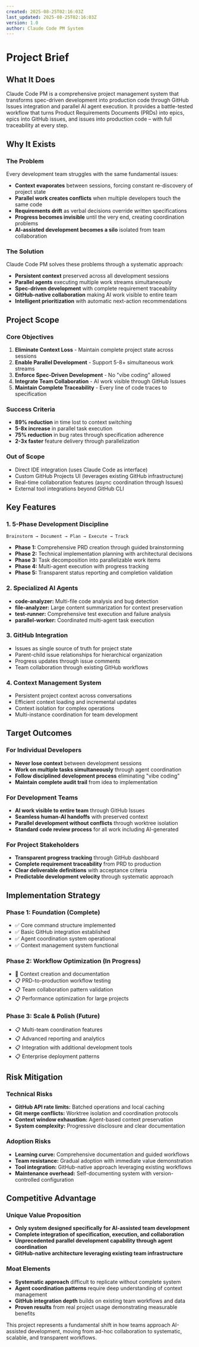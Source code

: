 ```yaml
---
created: 2025-08-25T02:16:03Z
last_updated: 2025-08-25T02:16:03Z
version: 1.0
author: Claude Code PM System
---
```


# Project Brief

## What It Does

Claude Code PM is a comprehensive project management system that transforms spec-driven development into production code through GitHub Issues integration and parallel AI agent execution. It provides a battle-tested workflow that turns Product Requirements Documents (PRDs) into epics, epics into GitHub issues, and issues into production code – with full traceability at every step.

## Why It Exists

### The Problem
Every development team struggles with the same fundamental issues:
- **Context evaporates** between sessions, forcing constant re-discovery of project state
- **Parallel work creates conflicts** when multiple developers touch the same code
- **Requirements drift** as verbal decisions override written specifications  
- **Progress becomes invisible** until the very end, creating coordination problems
- **AI-assisted development becomes a silo** isolated from team collaboration

### The Solution
Claude Code PM solves these problems through a systematic approach:
- **Persistent context** preserved across all development sessions
- **Parallel agents** executing multiple work streams simultaneously
- **Spec-driven development** with complete requirement traceability
- **GitHub-native collaboration** making AI work visible to entire team
- **Intelligent prioritization** with automatic next-action recommendations

## Project Scope

### Core Objectives
1. **Eliminate Context Loss** - Maintain complete project state across sessions
2. **Enable Parallel Development** - Support 5-8+ simultaneous work streams
3. **Enforce Spec-Driven Development** - No "vibe coding" allowed
4. **Integrate Team Collaboration** - AI work visible through GitHub Issues
5. **Maintain Complete Traceability** - Every line of code traces to specification

### Success Criteria
- **89% reduction** in time lost to context switching
- **5-8x increase** in parallel task execution  
- **75% reduction** in bug rates through specification adherence
- **2-3x faster** feature delivery through parallelization

### Out of Scope
- Direct IDE integration (uses Claude Code as interface)
- Custom GitHub Projects UI (leverages existing GitHub infrastructure) 
- Real-time collaboration features (async coordination through Issues)
- External tool integrations beyond GitHub CLI

## Key Features

### 1. 5-Phase Development Discipline
```
Brainstorm → Document → Plan → Execute → Track
```
- **Phase 1:** Comprehensive PRD creation through guided brainstorming
- **Phase 2:** Technical implementation planning with architectural decisions
- **Phase 3:** Task decomposition into parallelizable work items
- **Phase 4:** Multi-agent execution with progress tracking
- **Phase 5:** Transparent status reporting and completion validation

### 2. Specialized AI Agents
- **code-analyzer:** Multi-file code analysis and bug detection
- **file-analyzer:** Large content summarization for context preservation  
- **test-runner:** Comprehensive test execution and failure analysis
- **parallel-worker:** Coordinated multi-agent task execution

### 3. GitHub Integration
- Issues as single source of truth for project state
- Parent-child issue relationships for hierarchical organization
- Progress updates through issue comments  
- Team collaboration through existing GitHub workflows

### 4. Context Management System
- Persistent project context across conversations
- Efficient context loading and incremental updates
- Context isolation for complex operations
- Multi-instance coordination for team development

## Target Outcomes

### For Individual Developers
- **Never lose context** between development sessions
- **Work on multiple tasks simultaneously** through agent coordination
- **Follow disciplined development process** eliminating "vibe coding"
- **Maintain complete audit trail** from idea to implementation

### For Development Teams  
- **AI work visible to entire team** through GitHub Issues
- **Seamless human-AI handoffs** with preserved context
- **Parallel development without conflicts** through worktree isolation
- **Standard code review process** for all work including AI-generated

### For Project Stakeholders
- **Transparent progress tracking** through GitHub dashboard
- **Complete requirement traceability** from PRD to production
- **Clear deliverable definitions** with acceptance criteria
- **Predictable development velocity** through systematic approach

## Implementation Strategy

### Phase 1: Foundation (Complete)
- ✅ Core command structure implemented
- ✅ Basic GitHub integration established  
- ✅ Agent coordination system operational
- ✅ Context management system functional

### Phase 2: Workflow Optimization (In Progress)
- 🔄 Context creation and documentation
- 📋 PRD-to-production workflow testing
- 📋 Team collaboration pattern validation
- 📋 Performance optimization for large projects

### Phase 3: Scale & Polish (Future)
- 📋 Multi-team coordination features
- 📋 Advanced reporting and analytics
- 📋 Integration with additional development tools
- 📋 Enterprise deployment patterns

## Risk Mitigation

### Technical Risks
- **GitHub API rate limits:** Batched operations and local caching
- **Git merge conflicts:** Worktree isolation and coordination protocols
- **Context window exhaustion:** Agent-based context preservation
- **System complexity:** Progressive disclosure and clear documentation

### Adoption Risks
- **Learning curve:** Comprehensive documentation and guided workflows
- **Team resistance:** Gradual adoption with immediate value demonstration
- **Tool integration:** GitHub-native approach leveraging existing workflows
- **Maintenance overhead:** Self-documenting system with version-controlled configuration

## Competitive Advantage

### Unique Value Proposition
- **Only system designed specifically for AI-assisted team development**
- **Complete integration of specification, execution, and collaboration**
- **Unprecedented parallel development capability through agent coordination**
- **GitHub-native architecture leveraging existing team infrastructure**

### Moat Elements
- **Systematic approach** difficult to replicate without complete system
- **Agent coordination patterns** require deep understanding of context management
- **GitHub integration depth** builds on existing team workflows and data
- **Proven results** from real project usage demonstrating measurable benefits

This project represents a fundamental shift in how teams approach AI-assisted development, moving from ad-hoc collaboration to systematic, scalable, and transparent workflows.